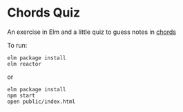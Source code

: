 Chords Quiz
===========

An exercise in Elm and a little quiz to guess notes in [chords](https://en.wikipedia.org/wiki/Major_chord)

To run:

```
elm package install
elm reactor
```

or

```
elm package install
npm start
open public/index.html
```
